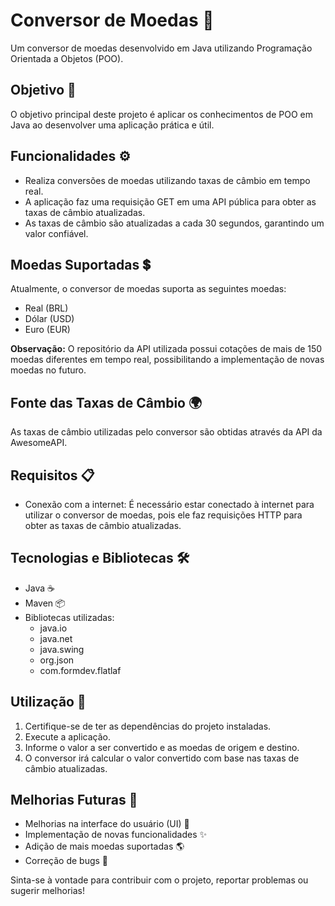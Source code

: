 # Conversor de Moedas 💱

Um conversor de moedas desenvolvido em Java utilizando Programação Orientada a Objetos (POO).

## Objetivo 🎯

O objetivo principal deste projeto é aplicar os conhecimentos de POO em Java ao desenvolver uma aplicação prática e útil.

## Funcionalidades ⚙️

- Realiza conversões de moedas utilizando taxas de câmbio em tempo real.
- A aplicação faz uma requisição GET em uma API pública para obter as taxas de câmbio atualizadas.
- As taxas de câmbio são atualizadas a cada 30 segundos, garantindo um valor confiável.

## Moedas Suportadas 💲

Atualmente, o conversor de moedas suporta as seguintes moedas:

- Real (BRL)
- Dólar (USD)
- Euro (EUR)

**Observação:** O repositório da API utilizada possui cotações de mais de 150 moedas diferentes em tempo real, possibilitando a implementação de novas moedas no futuro.

## Fonte das Taxas de Câmbio 🌍

As taxas de câmbio utilizadas pelo conversor são obtidas através da API da AwesomeAPI.

## Requisitos 📋

- Conexão com a internet: É necessário estar conectado à internet para utilizar o conversor de moedas, pois ele faz requisições HTTP para obter as taxas de câmbio atualizadas.

## Tecnologias e Bibliotecas 🛠️

- Java ☕
- Maven 📦
- Bibliotecas utilizadas:
  - java.io
  - java.net
  - java.swing
  - org.json
  - com.formdev.flatlaf
    

## Utilização 🚀

1. Certifique-se de ter as dependências do projeto instaladas.
2. Execute a aplicação.
3. Informe o valor a ser convertido e as moedas de origem e destino.
4. O conversor irá calcular o valor convertido com base nas taxas de câmbio atualizadas.

## Melhorias Futuras 🌟

- Melhorias na interface do usuário (UI) 💅
- Implementação de novas funcionalidades ✨
- Adição de mais moedas suportadas 🌎
- Correção de bugs 🐞

Sinta-se à vontade para contribuir com o projeto, reportar problemas ou sugerir melhorias!
